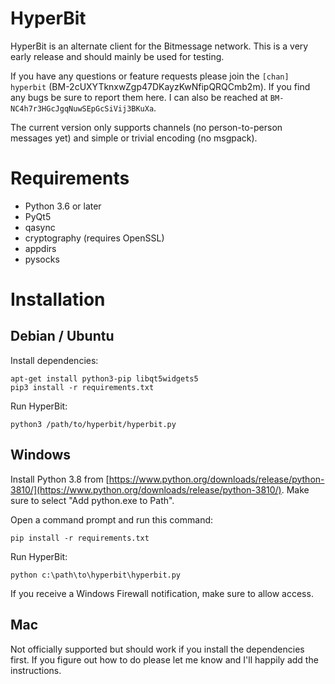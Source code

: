 # HyperBit

HyperBit is an alternate client for the Bitmessage network. This is a very early
release and should mainly be used for testing.

If you have any questions or feature requests please join the `[chan] hyperbit`
(BM-2cUXYTknxwZgp47DKayzKwNfipQRQCmb2m). If you find any bugs be sure to report
them here. I can also be reached at `BM-NC4h7r3HGcJgqNuwSEpGcSiVij3BKuXa`.

The current version only supports channels (no person-to-person messages yet)
and simple or trivial encoding (no msgpack).

# Requirements

- Python 3.6 or later
- PyQt5
- qasync
- cryptography (requires OpenSSL)
- appdirs
- pysocks

# Installation

## Debian / Ubuntu

Install dependencies:

    apt-get install python3-pip libqt5widgets5
    pip3 install -r requirements.txt

Run HyperBit:

    python3 /path/to/hyperbit/hyperbit.py

## Windows

Install Python 3.8 from [https://www.python.org/downloads/release/python-3810/](https://www.python.org/downloads/release/python-3810/).
Make sure to select "Add python.exe to Path".

Open a command prompt and run this command:

    pip install -r requirements.txt

Run HyperBit:

    python c:\path\to\hyperbit\hyperbit.py

If you receive a Windows Firewall notification, make sure to allow access.

## Mac

Not officially supported but should work if you install the dependencies first.
If you figure out how to do please let me know and I'll happily add the
instructions.

